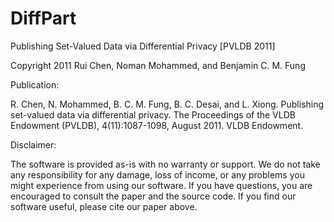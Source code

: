 # DiffPart
Publishing Set-Valued Data via Differential Privacy [PVLDB 2011]

Copyright 2011 Rui Chen, Noman Mohammed, and Benjamin C. M. Fung

Publication:

R. Chen, N. Mohammed, B. C. M. Fung, B. C. Desai, and L. Xiong. Publishing set-valued data via differential privacy. The Proceedings of the VLDB Endowment (PVLDB), 4(11):1087-1098, August 2011. VLDB Endowment.

Disclaimer:

The software is provided as-is with no warranty or support. We do not take 
any responsibility for any damage, loss of income, or any problems you might 
experience from using our software. If you have questions, you are encouraged 
to consult the paper and the source code. If you find our software useful, 
please cite our paper above.
